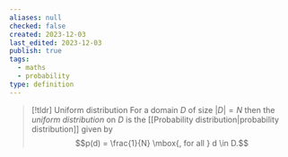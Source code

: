 ```yaml
---
aliases: null
checked: false
created: 2023-12-03
last_edited: 2023-12-03
publish: true
tags:
  - maths
  - probability
type: definition
---
```

>[!tldr] Uniform distribution
>For a domain $D$ of size $\vert D \vert = N$ then the *uniform distribution* on $D$ is the [[Probability distribution|probability distribution]] given by
>$$p(d) = \frac{1}{N} \mbox{, for all } d \in D.$$

